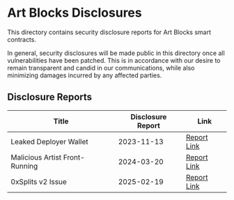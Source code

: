 # Art Blocks Disclosures

This directory contains security disclosure reports for Art Blocks smart contracts.

In general, security disclosures will be made public in this directory once all vulnerabilities have been patched. This is in accordance with our desire to remain transparent and candid in our communications, while also minimizing damages incurred by any affected parties.

## Disclosure Reports

| Title                          | Disclosure Report | Link                           |
| ------------------------------ | ----------------- | ------------------------------ |
| Leaked Deployer Wallet         | 2023-11-13        | [Report Link](./2023-11-13.md) |
| Malicious Artist Front-Running | 2024-03-20        | [Report Link](./2024-03-20.md) |
| 0xSplits v2 Issue              | 2025-02-19        | [Report Link](./2025-02-19.md) |
